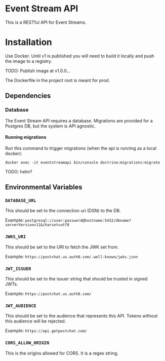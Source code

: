 # Event Stream API

This is a RESTful API for Event Streams.

# Installation

Use Docker. Until v1 is published you will need to build it locally and push the image to a registry.

TODO: Publish image at v1.0.0...

The Dockerfile in the project root is meant for prod.

## Dependencies

### Database

The Event Stream API requires a database. Migrations are provided for a Postgres DB, but the system is API agnostic.

#### Running migrations

Run this command to trigger migrations (when the api is running as a local docker):

```docker exec -it eventstreamapi bin/console doctrine:migrations:migrate```

TODO: helm?


## Environmental Variables

### `DATABASE_URL`

This should be set to the connection uri (DSN) to the DB.

Example:
```postgresql://user:password@hostname:5432/dbname?serverVersion=11&charset=utf8```

### `JWKS_URI`

This should be set to the URI to fetch the JWK set from. 

Example:
```https://postchat.us.auth0.com/.well-known/jwks.json```

### `JWT_ISSUER`

This should be set to the issuer string that should be trusted in signed JWTs.

Example:
```https://postchat.us.auth0.com/```

### `JWT_AUDIENCE`

This should be set to the audience that represents this API. Tokens without this audience will be rejected.

Example:
```https://api.getpostchat.com/```

### `CORS_ALLOW_ORIGIN`

This is the origins allowed for CORS. It is a regex string.